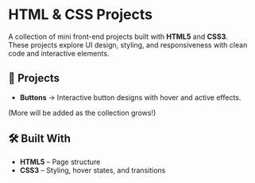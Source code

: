 # HTML & CSS Projects

A collection of mini front-end projects built with **HTML5** and **CSS3**.  
These projects explore UI design, styling, and responsiveness with clean code and interactive elements.

## 📂 Projects

- **Buttons** → Interactive button designs with hover and active effects.  

(More will be added as the collection grows!)

## 🛠️ Built With
- **HTML5** – Page structure
- **CSS3** – Styling, hover states, and transitions
